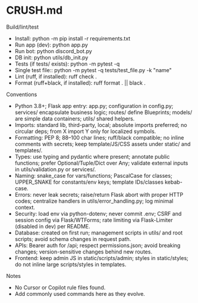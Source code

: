 # CRUSH.md

Build/lint/test
- Install: python -m pip install -r requirements.txt
- Run app (dev): python app.py
- Run bot: python discord_bot.py
- DB init: python utils/db_init.py
- Tests (if tests/ exists): python -m pytest -q
- Single test file:: python -m pytest -q tests/test_file.py -k "name"
- Lint (ruff, if installed): ruff check .
- Format (ruff+black, if installed): ruff format . || black .

Conventions
- Python 3.8+; Flask app entry: app.py; configuration in config.py; services/ encapsulate business logic; routes/ define Blueprints; models/ are simple data containers; utils/ shared helpers.
- Imports: standard lib, third-party, local; absolute imports preferred; no circular deps; from X import Y only for localized symbols.
- Formatting: PEP 8; 88–100 char lines; ruff/black compatible; no inline comments with secrets; keep template/JS/CSS assets under static/ and templates/.
- Types: use typing and pydantic where present; annotate public functions; prefer Optional/Tuple/Dict over Any; validate external inputs in utils/validation.py or services/.
- Naming: snake_case for vars/functions; PascalCase for classes; UPPER_SNAKE for constants/env keys; template IDs/classes kebab-case.
- Errors: never leak secrets; raise/return Flask abort with proper HTTP codes; centralize handlers in utils/error_handling.py; log minimal context.
- Security: load env via python-dotenv; never commit .env; CSRF and session config via Flask/WTForms; rate limiting via Flask-Limiter (disabled in dev) per README.
- Database: created on first run; management scripts in utils/ and root scripts; avoid schema changes in request path.
- APIs: Bearer auth for /api; respect permissions.json; avoid breaking changes; version-sensitive changes behind new routes.
- Frontend: keep admin JS in static/scripts/admin; styles in static/styles; do not inline large scripts/styles in templates.

Notes
- No Cursor or Copilot rule files found.
- Add commonly used commands here as they evolve.
